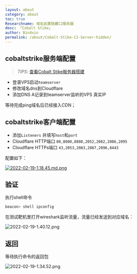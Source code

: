 ```yaml
---
layout: about
category: about
toc: true
Researchname: 域名前置隐藏C2服务器
desc: 「Cobalt Stike」
author: Bin4xin
permalink: /about/Cobalt-Stike-C2-Server-hidden/
---
```


## cobaltstrike服务端配置

> *TIPS*: [查看Cobalt Stike服务器搭建](/about/Cobalt-Stike-Server-build-walkthrough/)

- 登录VPS启动`teamserver`
- 修改域名dns到Cloudflare
- 添加DNS A记录到teamserver监听的VPS 真实IP

等待完成ping域名后已经接入CDN；

## cobaltstrike客户端配置

- 添加`Listeners` 并填写`host`和`port`
- Cloudflare HTTP端口 `80,8080,8880,2052,2082,2086,2095`
- Cloudflare HTTPs端口 `43,2053,2083,2087,2096,8443`

配置如下：

[![2022-02-19-1.18.45.md.png](https://image.yjs2635.xyz/images/2022/02/19/2022-02-19-1.18.45.md.png)](https://image.yjs2635.xyz/image/cuZa)

## 验证

执行shell命令

```bash
beacon> shell ipconfig
```

在测试靶机里打开wireshark监听流量，流量已经发送到对应域名：

![2022-02-19-1.40.12.png](https://image.yjs2635.xyz/images/2022/02/19/2022-02-19-1.40.12.png)

## 返回

等待执行命令的返回包

![2022-02-19-1.34.52.png](https://image.yjs2635.xyz/images/2022/02/19/2022-02-19-1.34.52.png)